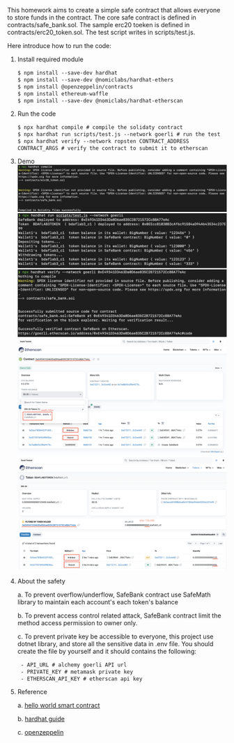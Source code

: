 This homework aims to create a simple safe contract that allows everyone to store funds in the contract. The core safe contract is defined in contracts/safe_bank.sol. The sample erc20 toeken is defined in contracts/erc20_token.sol. The test script writes in scripts/test.js. 

Here introduce how to run the code:
1. Install required module
    
    ```shell
    $ npm install --save-dev hardhat
    $ npm install --save-dev @nomiclabs/hardhat-ethers 
    $ npm install @openzeppelin/contracts
    $ npm install ethereum-waffle
    $ npm install --save-dev @nomiclabs/hardhat-etherscan
    ```

2. Run the code
    ```shell
    $ npx hardhat compile # compile the solidaty contract
    $ npx hardhat run scripts/test.js --network goerli # run the test
    $ npx hardhat verify --network ropsten CONTRACT_ADDRESS CONTRACT_ARGS # verify the contract to submit it to etherscan
    ```

3. Demo
    ![hardhat_compile](./readme_image/1_hardhat_compile.png)
    ![hardhat_test](readme_image/2_hardhat_test.png)
    ![hardhat_verify](readme_image/3_hardhat_verify.png)
    ![hardhat_verify](readme_image/4_hardhat_verify.png)
    ![hardhat_verify](readme_image/5_hardhat_verify.png)


4. About the safety

    a. To prevent overflow/underflow, SafeBank contract use SafeMath library to maintain each account's each token's balance

    b. To prevent access control related attack, SafeBank contract limit the method access permission to owner only.
    
    c. To prevent private key be accessible to everyone, this project use dotnet library, and store all the sensitive data in .env file. You should create the file by yourself and it should contains the following:

        - API_URL # alchemy goerli API url
        - PRIVATE_KEY # metamask private key
        - ETHERSCAN_API_KEY # etherscan api key

5. Reference
   
   a. [hello world smart contract](https://docs.alchemy.com/docs/hello-world-smart-contract)

   b. [hardhat guide](https://hardhat.org/hardhat-runner/docs/guides/deploying)

   c. [openzeppelin](https://github.com/OpenZeppelin/openzeppelin-contracts)